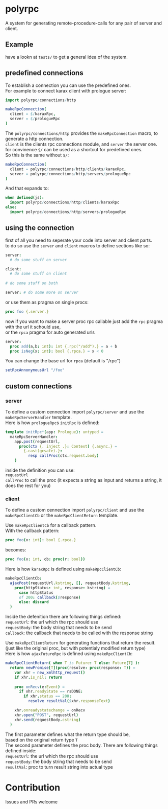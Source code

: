 # polyrpc
A system for generating remote-procedure-calls for any pair of server and client.

## Example
have a lookn at `tests/` to get a general idea of the system.

## predefined connections

To establish a connection you can use the predefined ones.<br>
For example to connect karax client with prologue server:
```nim
import polyrpc/connections/http

makeRpcConnection(
  client = $/karaxRpc,
  server = $/prologueRpc
)
```
The `polyrpc/connections/http` provides the `makeRpcConnection` macro, to generate a http connection. <br>
`client` is the clients rpc connections module, and `server` the server one.<br>
for convinence `$/` can be used as a shortcut for predefined ones.<br>
So this is the same without `$/`:
```nim
makeRpcConnection(
  client = polyrpc/connections/http/clients/karaxRpc,
  server = polyrpc/connections/http/servers/prologueRpc
)
```
And that expands to:
```nim
when defined(js):
  import polyrpc/connections/http/clients/karaxRpc
else:
  import polyrpc/connections/http/servers/prologueRpc
```

## using the connection
first of all you need to seperate your code into server and client parts.<br>
to do so use the `server` and `client` macros to define sections like so:
```nim
server:
  # do some stuff on server

client:
  # do some stuff on client
  
# do some stuff on both

server: # do some more on server
```
or use them as pragma on single procs:
```nim
proc foo {.server.}
```
now if you want to make a server proc rpc callable just add the `rpc` pragma with the url it schould use,<br>
or the `rpca` pragma for auto generated urls
```nim
server:
  proc add(a,b: int): int {.rpc("/add").} = a + b
  proc isNeg(x: int): bool {.rpca.} = x < 0
```
You can change the base url for `rpca` (default is "/rpc")
```nim
setRpcAnnonymousUrl "/foo"
```

## custom connections

### server
To define a custom cennection import `polyrpc/server` and use the `makeRpcServerHandler` template.<br>
Here is how `prologueRpc`s `initRpc` is defined:
```nim
template initRpc*(app: Prologue): untyped =
  makeRpcServerHandler:
    app.post(requestUrl,
      proc(ctx {. inject .}: Context) {.async.} =
        {.cast(gcsafe).}:
          resp callProc(ctx.request.body)
    )
```
inside the definition you can use:<br>
`requestUrl`<br>
`callProc` to call the proc (it expects a string as input and returns a string, it does the rest for you)

### client
To define a custom cennection import `polyrpc/client` and use the `makeRpcClientCb` or the `makeRpcClientReturn` template.

Use `makeRpcClientCb` for a callback pattern.<br>
With the callback pattern:
```nim
proc foo(x: int): bool {.rpca.}
```
becomes:
```nim
proc foo(x: int, cb: proc(r: bool))
```
Here is how `karaxRpc` is defined using `makeRpcClientCb`:
```nim
makeRpcClientCb:
  ajaxPost(requestUrl.kstring, [], requestBody.kstring,
    proc(httpStatus: int, response: kstring) =
      case httpStatus
      of 200: callback($response)
      else: discard
  )
```
Inside the defenition there are following things defined:<br>
`requestUrl`: the url which the rpc should use<br>
`requestBody`: the body string that needs to be send<br>
`callback`: the callback that needs to be called with the response string

Use `makeRpcClientReturn` for generating functions that return the result. (just like the original proc, but with potentialy modified return type)<br>
Here is how `ajaxFutureRpc` is defined using `makeRpcClientCb`:
```nim
makeRpcClientReturn( when T is Future: T else: Future[T] ):
  return newPromise[T](proc(resolve: proc(response: T)) =
    var xhr = new_xmlhttp_request()
    if xhr.is_nil: return
    
    proc onRecv(e:Event) =
      if xhr.readyState == rsDONE:
        if xhr.status == 200:
          resolve resultVal($xhr.responseText)

    xhr.onreadystatechange = onRecv
    xhr.open("POST", requestUrl)
    xhr.send(requestBody.cstring)
  )
```
The first parameter defines what the return type should be,<br>
based on the original return type `T`<br>
The second parameter defines the proc body. There are following things defined inside:<br>
`requestUrl`: the url which the rpc should use<br>
`requestBody`: the body string that needs to be send<br>
`resultVal`: proc to turn result string into actual type

# Contribution
Issues and PRs welcome
